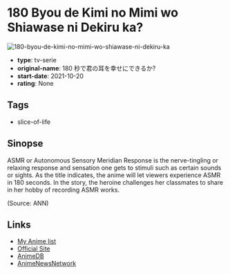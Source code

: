 # 180 Byou de Kimi no Mimi wo Shiawase ni Dekiru ka?

![180-byou-de-kimi-no-mimi-wo-shiawase-ni-dekiru-ka](https://cdn.myanimelist.net/images/anime/1976/116572.jpg)

-   **type**: tv-serie
-   **original-name**: 180 秒で君の耳を幸せにできるか?
-   **start-date**: 2021-10-20
-   **rating**: None

## Tags

-   slice-of-life

## Sinopse

ASMR or Autonomous Sensory Meridian Response is the nerve-tingling or relaxing response and sensation one gets to stimuli such as certain sounds or sights. As the title indicates, the anime will let viewers experience ASMR in 180 seconds. In the story, the heroine challenges her classmates to share in her hobby of recording ASMR works.

(Source: ANN)

## Links

-   [My Anime list](https://myanimelist.net/anime/48858/180_Byou_de_Kimi_no_Mimi_wo_Shiawase_ni_Dekiru_ka)
-   [Official Site](https://180-kimimimi.jp/)
-   [AnimeDB](http://anidb.info/perl-bin/animedb.pl?show=anime&aid=16285)
-   [AnimeNewsNetwork](http://www.animenewsnetwork.com/encyclopedia/anime.php?id=24351)
